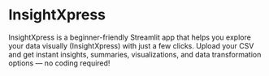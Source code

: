 # InsightXpress
InsightXpress is a beginner-friendly Streamlit app that helps you explore your data visually (InsightXpress) with just a few clicks. Upload your CSV and get instant insights, summaries, visualizations, and data transformation options — no coding required!
